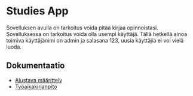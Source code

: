 # Studies App
Sovelluksen avulla on tarkoitus voida pitää kirjaa opinnoistasi. Sovelluksessa on tarkoitus voida olla usempi käyttäjä. Tällä hetkellä ainoa toimiva käyttäjänimi on admin ja salasana 123, uusia käyttäjiä ei voi vielä luoda. 

## Dokumentaatio

* [Alustava määrittely](https://github.com/joel-sandberg/ot-hatjoitusty-/blob/master/dokumentaatio/alustavamaarittely.md)
* [Työaikakirjanpito](https://github.com/joel-sandberg/ot-hatjoitusty-/blob/master/dokumentaatio/ty%C3%B6aikakirjanpito.md)
